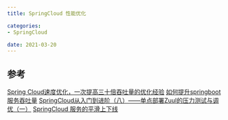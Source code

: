 ```yaml
---
title: SpringCloud 性能优化

categories:
- SpringCloud

date: 2021-03-20
---
```


## 参考
[Spring Cloud速度优化，一次提高三十倍吞吐量的优化经验](https://blog.csdn.net/QQ401476683/article/details/106135906)
[如何提升springboot服务吞吐量](https://cloud.tencent.com/developer/article/1584920)
[SpringCloud从入门到进阶（八）——单点部署Zuul的压力测试与调优（一）](https://www.cnblogs.com/lonelyJay/p/10076158.html)
[SpringCloud 服务的平滑上下线](https://www.imooc.com/article/291243)